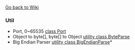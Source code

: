 [Go back to Wiki](/wiki.md)
<br>
### Util
- Port, 0~65535 [class Port](/util/Port.md)
- Object to byte[], byte[] to Object [utility class ByteParse](/util/ByteParse.md)
- Big Endian Parser [utility class BigEndianParse](/util/bigendianparse.md)*
